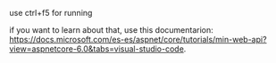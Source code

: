 use ctrl+f5 for running

if you want to learn about that, use this documentarion: https://docs.microsoft.com/es-es/aspnet/core/tutorials/min-web-api?view=aspnetcore-6.0&tabs=visual-studio-code.

